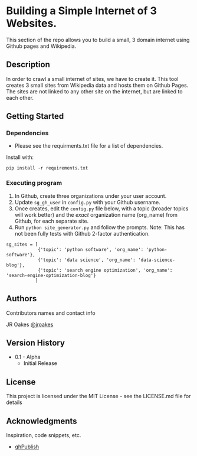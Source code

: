 # Building a Simple Internet of 3 Websites.

This section of the repo allows you to build a small, 3 domain internet using Github pages and Wikipedia.

## Description

In order to crawl a small internet of sites, we have to create it.  This tool creates 3 small sites from Wikipedia data and hosts them on Github Pages.  The sites are not linked to any other site on the internet, but are linked to each other.


## Getting Started

### Dependencies

* Please see the requirments.txt file for a list of dependencies.

Install with:
```
pip install -r requirements.txt
```


### Executing program

1. In Github, create three organizations under your user account.
2. Update `sg_gh_user` in `config.py` with your Github username.
3. Once creates, edit the `config.py` file below, with a topic (broader topics will work better) and the *exact* organization name (org_name) from Github, for each separate site.
4. Run `python site_generator.py` and follow the prompts.  Note: This has not been fully tests with Github 2-factor authentication.

```
sg_sites = [
            {'topic': 'python software', 'org_name': 'python-software'},
            {'topic': 'data science', 'org_name': 'data-science-blog'},
            {'topic': 'search engine optimization', 'org_name': 'search-engine-optimization-blog'}
           ]
```

## Authors

Contributors names and contact info

JR Oakes
[@jroakes](https://twitter.com/jroakes)


## Version History

* 0.1 - Alpha
    * Initial Release


## License

This project is licensed under the MIT License - see the LICENSE.md file for details

## Acknowledgments

Inspiration, code snippets, etc.
* [ghPublish](https://github.com/oxalorg/ghPublish)
